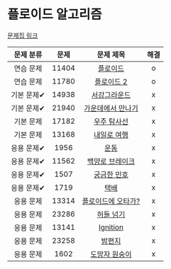 # 플로이드 알고리즘

[문제집 링크](https://www.acmicpc.net/workbook/view/10318)

| 문제 분류 | 문제 | 문제 제목 | 해결 |
| :--: | :--: | :--: | :--: |
| 연습 문제 | 11404 | [플로이드](https://www.acmicpc.net/problem/11404) | o |
| 연습 문제 | 11780 | [플로이드 2](https://www.acmicpc.net/problem/11780) | o |
| 기본 문제✔ | 14938 | [서강그라운드](https://www.acmicpc.net/problem/14938) | x |
| 기본 문제✔ | 21940 | [가운데에서 만나기](https://www.acmicpc.net/problem/21940) | x |
| 기본 문제 | 17182 | [우주 탐사선](https://www.acmicpc.net/problem/17182) | x |
| 기본 문제 | 13168 | [내일로 여행](https://www.acmicpc.net/problem/13168) | x |
| 응용 문제✔ | 1956 | [운동](https://www.acmicpc.net/problem/1956) | x |
| 응용 문제✔ | 11562 | [백양로 브레이크](https://www.acmicpc.net/problem/11562) | x |
| 응용 문제✔ | 1507 | [궁금한 민호](https://www.acmicpc.net/problem/1507) | x |
| 응용 문제✔ | 1719 | [택배](https://www.acmicpc.net/problem/1719) | x |
| 응용 문제 | 13314 | [플로이드에 오타가?](https://www.acmicpc.net/problem/13314) | x |
| 응용 문제 | 23286 | [허들 넘기](https://www.acmicpc.net/problem/23286) | x |
| 응용 문제 | 13141 | [Ignition](https://www.acmicpc.net/problem/13141) | x |
| 응용 문제 | 23258 | [밤편지](https://www.acmicpc.net/problem/23258) | x |
| 응용 문제 | 1602 | [도망자 원숭이](https://www.acmicpc.net/problem/1602) | x |
